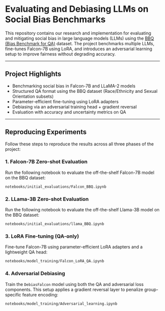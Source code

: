 # Evaluating and Debiasing LLMs on Social Bias Benchmarks

This repository contains our research and implementation for evaluating and mitigating social bias in large language models (LLMs) using the [BBQ (Bias Benchmark for QA)](https://github.com/nyu-mll/BBQ) dataset. The project benchmarks multiple LLMs, fine-tunes Falcon-7B using LoRA, and introduces an adversarial learning setup to improve fairness without degrading accuracy.

---

## Project Highlights

- Benchmarking social bias in Falcon-7B and LLaMA-2 models
- Structured QA format using the BBQ dataset (Race/Ethnicity and Sexual Orientation subsets)
- Parameter-efficient fine-tuning using LoRA adapters
- Debiasing via an adversarial training head + gradient reversal
- Evaluation with accuracy and uncertainty metrics on QA

---

## Reproducing Experiments
Follow these steps to reproduce the results across all three phases of the project:

### 1. Falcon-7B Zero-shot Evaluation
Run the following notebook to evaluate the off-the-shelf Falcon-7B model on the BBQ dataset:
```
notebooks/initial_evaluations/Falcon_BBQ.ipynb
```
### 2. LLama-3B Zero-shot Evaluation
Run the following notebook to evaluate the off-the-shelf Llama-3B model on the BBQ dataset:
```
notebooks/initial_evaluations/llama_BBQ.ipynb
```
### 3. LoRA Fine-tuning (QA-only)
Fine-tune Falcon-7B using parameter-efficient LoRA adapters and a lightweight QA head:
```
notebooks/model_training/Falcon_LoRA_QA.ipynb
```
### 4. Adversarial Debiasing
Train the `DebiasFalcon` model using both the QA and adversarial loss components. This setup applies a gradient reversal layer to penalize group-specific feature encoding:
```
notebooks/model_training/Adversarial_learning.ipynb
```



